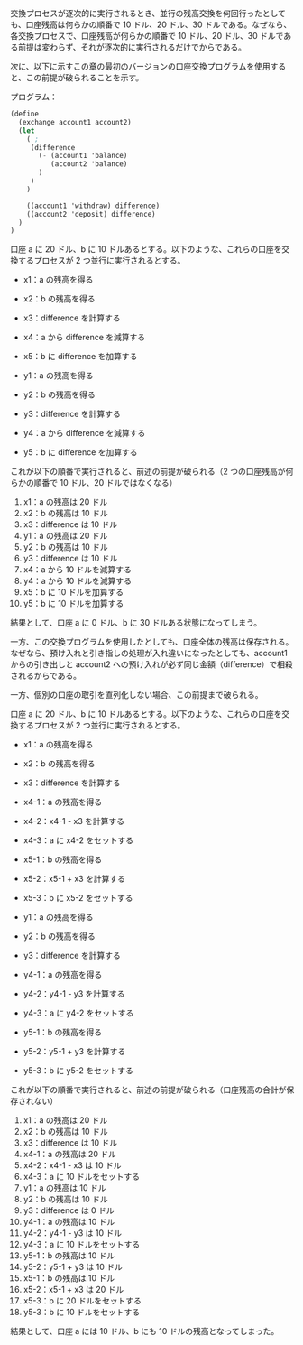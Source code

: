 交換プロセスが逐次的に実行されるとき、並行の残高交換を何回行ったとしても、口座残高は何らかの順番で 10 ドル、20 ドル、30 ドルである。なぜなら、各交換プロセスで、口座残高が何らかの順番で 10 ドル、20 ドル、30 ドルである前提は変わらず、それが逐次的に実行されるだけでからである。

次に、以下に示すこの章の最初のバージョンの口座交換プログラムを使用すると、この前提が破られることを示す。

プログラム：

```scheme
(define
  (exchange account1 account2)
  (let
    ( ;
     (difference
       (- (account1 'balance)
          (account2 'balance)
       )
     )
    )

    ((account1 'withdraw) difference)
    ((account2 'deposit) difference)
  )
)
```

口座 a に 20 ドル、b に 10 ドルあるとする。以下のような、これらの口座を交換するプロセスが 2 つ並行に実行されるとする。

- x1：a の残高を得る
- x2：b の残高を得る
- x3：difference を計算する
- x4：a から difference を減算する
- x5：b に difference を加算する

- y1：a の残高を得る
- y2：b の残高を得る
- y3：difference を計算する
- y4：a から difference を減算する
- y5：b に difference を加算する

これが以下の順番で実行されると、前述の前提が破られる（2 つの口座残高が何らかの順番で 10 ドル、20 ドルではなくなる）

1. x1：a の残高は 20 ドル
1. x2：b の残高は 10 ドル
1. x3：difference は 10 ドル
1. y1：a の残高は 20 ドル
1. y2：b の残高は 10 ドル
1. y3：difference は 10 ドル
1. x4：a から 10 ドルを減算する
1. y4：a から 10 ドルを減算する
1. x5：b に 10 ドルを加算する
1. y5：b に 10 ドルを加算する

結果として、口座 a に 0 ドル、b に 30 ドルある状態になってしまう。

一方、この交換プログラムを使用したとしても、口座全体の残高は保存される。なぜなら、預け入れと引き指しの処理が入れ違いになったとしても、account1 からの引き出しと account2 への預け入れが必ず同じ金額（difference）で相殺されるからである。

一方、個別の口座の取引を直列化しない場合、この前提まで破られる。

口座 a に 20 ドル、b に 10 ドルあるとする。以下のような、これらの口座を交換するプロセスが 2 つ並行に実行されるとする。

- x1：a の残高を得る
- x2：b の残高を得る
- x3：difference を計算する
- x4-1：a の残高を得る
- x4-2：x4-1 - x3 を計算する
- x4-3：a に x4-2 をセットする
- x5-1：b の残高を得る
- x5-2：x5-1 + x3 を計算する
- x5-3：b に x5-2 をセットする

- y1：a の残高を得る
- y2：b の残高を得る
- y3：difference を計算する
- y4-1：a の残高を得る
- y4-2：y4-1 - y3 を計算する
- y4-3：a に y4-2 をセットする
- y5-1：b の残高を得る
- y5-2：y5-1 + y3 を計算する
- y5-3：b に y5-2 をセットする

これが以下の順番で実行されると、前述の前提が破られる（口座残高の合計が保存されない）

1. x1：a の残高は 20 ドル
1. x2：b の残高は 10 ドル
1. x3：difference は 10 ドル
1. x4-1：a の残高は 20 ドル
1. x4-2：x4-1 - x3 は 10 ドル
1. x4-3：a に 10 ドルをセットする
1. y1：a の残高は 10 ドル
1. y2：b の残高は 10 ドル
1. y3：difference は 0 ドル
1. y4-1：a の残高は 10 ドル
1. y4-2：y4-1 - y3 は 10 ドル
1. y4-3：a に 10 ドルをセットする
1. y5-1：b の残高は 10 ドル
1. y5-2：y5-1 + y3 は 10 ドル
1. x5-1：b の残高は 10 ドル
1. x5-2：x5-1 + x3 は 20 ドル
1. x5-3：b に 20 ドルをセットする
1. y5-3：b に 10 ドルをセットする

結果として、口座 a には 10 ドル、b にも 10 ドルの残高となってしまった。
